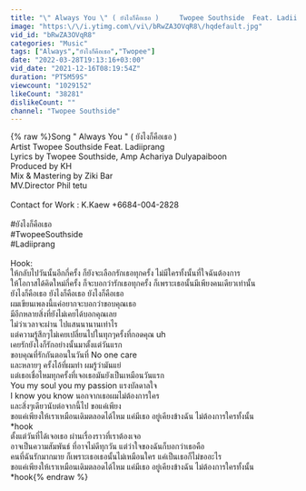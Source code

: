 ```yaml
---
title: "\" Always You \" ( ยังไงก็คือเธอ )     Twopee Southside  Feat. Ladiiprang  ( Official MV.)"
image: "https:\/\/i.ytimg.com\/vi\/bRwZA3OVqR8\/hqdefault.jpg"
vid_id: "bRwZA3OVqR8"
categories: "Music"
tags: ["Always","ยังไงก็คือเธอ","Twopee"]
date: "2022-03-28T19:13:16+03:00"
vid_date: "2021-12-16T08:19:54Z"
duration: "PT5M59S"
viewcount: "1029152"
likeCount: "38281"
dislikeCount: ""
channel: "Twopee Southside"
---
```

{% raw %}Song                    &quot; Always You &quot; ( ยังไงก็คือเธอ )<br />Artist                   Twopee Southside  Feat. Ladiiprang<br />Lyrics by             Twopee Southside, Amp Achariya  Dulyapaiboon<br />Produced by       KH<br />Mix &amp; Mastering by   Ziki Bar<br />MV.Director        Phil tetu <br /><br />Contact for Work : K.Kaew +6684-004-2828<br /><br />#ยังไงก็คือเธอ<br />#TwopeeSouthside<br />#Ladiiprang<br /><br />Hook:<br />ให้กลับไปวันนั้นอีกกี่ครั้ง ก็ยังจะเลือกรักเธอทุกครั้ง ไม่มีใครทั้งนั้นที่ใจฉันต้องการ<br />ให้โอกาสได้คิดใหม่กี่ครั้ง ก็จะบอกว่ารักเธอทุกครั้ง ก็เพราะเธอนั้นมีเพียงคนเดียวเท่านั้น <br />ยังไงก็คือเธอ ยังไงก็คือเธอ ยังไงก็คือเธอ<br />ผมเขียนเพลงนี้แค่อยากจะบอกว่าขอบคุณเธอ<br />มีอีกหลายสิ่งที่ยังไม่เคยได้บอกคุณเลย<br />ไม่ว่าเวลาจะผ่าน ไปแสนนานานเท่าไร<br />แต่ความรู้สึกๆไม่เคยเปลี่ยนไปในทุกๆครั้งที่กอดคุณ uh<br />เคยรักยังไงก็รักอย่างนั้นมาตั้งแต่วันแรก<br />ขอบคุณที่รักกันตอนในวันที่ No one care<br />และหลายๆ ครั้งไอ้ที่ผมทำ ผมรู้ว่ามันแย่<br />แต่เธอเชื่อไหมทุกครั้งที่เจอเธอมันยังเป็นเหมือนวันแรก<br />You my soul you my passion แรงบัลดาลใจ<br />I know you know นอกจากเธอผมไม่ต้องการใคร<br />และสิ่งๆเดียวนับต่อจากนี้ไป ขอแค่เพียง<br />ขอแค่เพียงให้เราเหมือนเดิมตลอดได้ไหม แค่มีเธอ อยู่เคียงข้างฉัน ไม่ต้องการใครทั้งนั้น<br />*hook<br />ตั้งแต่วันที่ได้เจอเธอ ผ่านเรื่องราวที่เราต้องเจอ<br />อาจเป็นความสัมพันธ์ ที่อาจไม่ดีทุกวัน แต่ว่าใจของฉันก็บอกว่าเธอคือ <br />คนที่ฉันรักมากมาย ก็เพราะเธอเธอนั้นไม่เหมือนใคร แค่เป็นเธอก็ไม่ขออะไร<br />ขอแค่เพียงให้เราเหมือนเดิมตลอดได้ไหม แค่มีเธอ อยู่เคียงข้างฉัน ไม่ต้องการใครทั้งนั้น<br />*hook{% endraw %}
